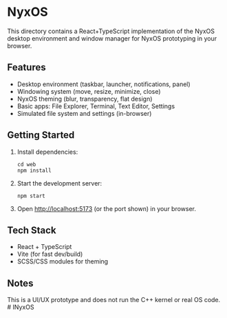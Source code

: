 # NyxOS

This directory contains a React+TypeScript implementation of the NyxOS desktop environment and window manager for NyxOS prototyping in your browser.

## Features

- Desktop environment (taskbar, launcher, notifications, panel)
- Windowing system (move, resize, minimize, close)
- NyxOS theming (blur, transparency, flat design)
- Basic apps: File Explorer, Terminal, Text Editor, Settings
- Simulated file system and settings (in-browser)

## Getting Started

1. Install dependencies:

   ```
   cd web
   npm install
   ```

2. Start the development server:

   ```
   npm start
   ```

3. Open <http://localhost:5173> (or the port shown) in your browser.

## Tech Stack

- React + TypeScript
- Vite (for fast dev/build)
- SCSS/CSS modules for theming

## Notes

This is a UI/UX prototype and does not run the C++ kernel or real OS code.
#   I N y x O S  
 